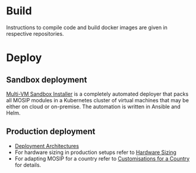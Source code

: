 # Build
Instructions to compile code and build docker images are given in respective repositories.

# Deploy
## Sandbox deployment
[Multi-VM Sandbox Installer](https://github.com/mosip/mosip-infra/tree/master/deployment/sandbox-v2) is a completely automated deployer that packs all MOSIP modules in a Kubernetes cluster of virtual machines that may be either on cloud or on-premise.  The automation is written in Ansible and Helm.

## Production deployment 

* [Deployment Architectures](Deployment-Architectures.md)
* For hardware sizing in production setups refer to [Hardware Sizing](Hardware-Sizing.md)
* For adapting MOSIP for a country refer to [Customisations for a Country](Customisations-for-a-Country.md) for details.
